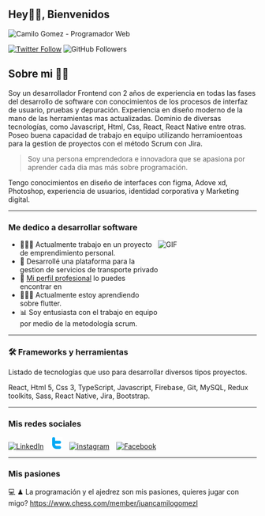 ## Hey👋🏻, Bienvenidos 

![Camilo Gomez - Programador Web](https://i.ibb.co/GM81LWT/FRONTEND-DEVELOPER.png)




[![Twitter Follow](https://img.shields.io/twitter/follow/jcgomezl?style=social)](https://twitter.com/@jcgomezl)
![GitHub Followers](https://img.shields.io/github/stars/JuanCamiloGomezLopez?style=social)

## Sobre mi 👋🏻

Soy un desarrollador Frontend con 2 años de experiencia en todas las fases del desarrollo de software con conocimientos de los procesos de interfaz de usuario, pruebas y depuración. Experiencia en diseño moderno de la mano de 
las herramientas mas actualizadas. Dominio de diversas tecnologías, como Javascript, Html, Css, React, React Native entre otras. Poseo buena capacidad de trabajo en equipo utilizando herramioentoas para la gestion de proyectos con el método Scrum con Jira.
>Soy una persona emprendedora e innovadora que se apasiona por aprender cada dia mas más sobre programación. 

Tengo conocimientos en diseño de interfaces con figma, Adove xd, Photoshop, experiencia de usuarios, identidad corporativa y Marketing digital.

---

### Me dedico a desarrollar software

<!-- code gif-->
<img align="right" alt="GIF" src="https://i.ibb.co/z6krct2/83087-developer-front-end.gif" width="200" height="150" />

- 👨🏻‍💻 Actualmente trabajo en un proyecto de emprendimiento personal.
- 💼 Desarrollé una plataforma para la gestion de servicios de transporte privado
- 🤺 [Mi perfil profesional](https://developer.camilogomezl.com) lo puedes encontrar en 
- 👨🏻‍🔬 Actualmente estoy aprendiendo sobre flutter.
- 📊 Soy entusiasta con el trabajo en equipo por medio de la metodología scrum.

---

### 🛠 Frameworks y herramientas

Listado de tecnologías que uso para desarrollar diversos tipos proyectos.

React, Html 5, Css 3, TypeScript, Javascript, Firebase, Git, MySQL, Redux toolkits, Sass, React Native, Jira, Bootstrap.

---

### Mis redes sociales

[<img src='https://i.ibb.co/F7DLHL0/linkedin.png' alt='LinkedIn' width='24' style='width:24px; margin-right: 10px;'/>](https://www.linkedin.com/in/juan-camilo-g%C3%B3mez-174581277/)
[<img src='https://github.com/lgzarturo/lgzarturo/raw/master/assets/twitter.png' alt='Twitter' width='24' style='width:24px; margin-right: 10px;'/>](https://twitter.com/@jcgomezl)
[<img src='https://i.ibb.co/KqGMZBr/instagram.png' alt='instagram' width='24' style='width:24px; margin-right: 10px;'/>](https://www.instagram.com/jcamilo.gomezl/)
[<img src='https://i.ibb.co/zFchySc/facebook.png' alt='Facebook' width='24' style='width:24px; margin-right: 10px;'/>](https://www.facebook.com/profile.php?id=1033963755)


---

### Mis pasiones

💻 ♟ La programación y el ajedrez son mis pasiones, quieres jugar con migo?  https://www.chess.com/member/juancamilogomezl
